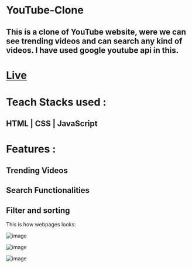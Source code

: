 # YouTube-Clone
 ## This is a clone of YouTube website, were we can see trending videos and can search any kind of videos. I have used google youtube api in this.

# <a href="">Live</a>

# Teach Stacks used :
  ## HTML | CSS | JavaScript
 
# Features :
  ## Trending Videos
  ## Search Functionalities
  ## Filter and sorting

This is how webpages looks:

![image](https://user-images.githubusercontent.com/105987614/227150702-d48f60f3-41ba-48ca-b5e5-5341ff908d79.png)

![image](https://user-images.githubusercontent.com/105987614/227150828-a5da5b39-91d5-4cae-97ad-0ddf4ccf46d4.png)

![image](https://user-images.githubusercontent.com/105987614/227151246-20d306d4-cdcc-4d52-97ae-f1155e400a04.png)
